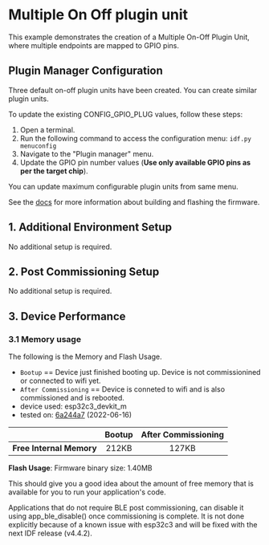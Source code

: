 # Multiple On Off plugin unit

This example demonstrates the creation of a Multiple On-Off Plugin Unit, where multiple endpoints are mapped to GPIO pins.

## Plugin Manager Configuration
Three default on-off plugin units have been created. You can create similar plugin units.

To update the existing CONFIG_GPIO_PLUG values, follow these steps:

1. Open a terminal.
1. Run the following command to access the configuration menu: 
`idf.py menuconfig`
1. Navigate to the "Plugin manager" menu.
1. Update the GPIO pin number values (**Use only available GPIO pins as per the target chip**).


You can update maximum configurable plugin units from same menu.

See the [docs](https://docs.espressif.com/projects/esp-matter/en/latest/esp32/developing.html) for more information about building and flashing the firmware.

## 1. Additional Environment Setup

No additional setup is required.

## 2. Post Commissioning Setup

No additional setup is required.

## 3. Device Performance

### 3.1 Memory usage

The following is the Memory and Flash Usage.

-   `Bootup` == Device just finished booting up. Device is not
    commissionined or connected to wifi yet.
-   `After Commissioning` == Device is conneted to wifi and is also
    commissioned and is rebooted.
-   device used: esp32c3_devkit_m
-   tested on:
    [6a244a7](https://github.com/espressif/esp-matter/commit/6a244a7b1e5c70b0aa1bf57254f19718b0755d95)
    (2022-06-16)

|                         | Bootup | After Commissioning |
|:-                       |:-:     |:-:                  |
|**Free Internal Memory** | 212KB   |127KB                |

**Flash Usage**: Firmware binary size: 1.40MB

This should give you a good idea about the amount of free memory that is
available for you to run your application's code.

Applications that do not require BLE post commissioning, can disable it using app_ble_disable() once commissioning is complete. It is not done explicitly because of a known issue with esp32c3 and will be fixed with the next IDF release (v4.4.2).

